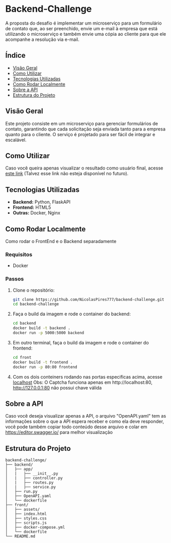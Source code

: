 # Backend-Challenge

A proposta do desafio é implementar um microserviço para um formulário de contato que, ao ser preenchido, envie um e-mail à empresa que está utilizando o microserviço e também envie uma cópia ao cliente para que ele acompanhe a resolução via e-mail.

## Índice

- [Visão Geral](#visão-geral)
- [Como Utilizar](#como-utilizar)
- [Tecnologias Utilizadas](#tecnologias-utilizadas)
- [Como Rodar Localmente](#como-rodar-localmente)
- [Sobre a API](#sobre-a-api)
- [Estrutura do Projeto](#estrutura-do-projeto)

## Visão Geral

Este projeto consiste em um microserviço para gerenciar formulários de contato, garantindo que cada solicitação seja enviada tanto para a empresa quanto para o cliente. O serviço é projetado para ser fácil de integrar e escalável.

## Como Utilizar

Caso você queira apenas visualizar o resultado como usuário final, acesse [este link](http://18.231.160.177) (Talvez esse link não esteja disponível no futuro).

## Tecnologias Utilizadas

- **Backend:** Python, FlaskAPI
- **Frontend:** HTML5
- **Outras:** Docker, Nginx

## Como Rodar Localmente

Como rodar o FrontEnd e o Backend separadamente

### Requisitos

- Docker

### Passos

1. Clone o repositório:
    ```sh
    git clone https://github.com/NicolasPires777/backend-challenge.git
    cd backend-challenge
    ```

2. Faça o build da imagem e rode o container do backend:
    ```sh
    cd backend
    docker build -t backend .
    docker run -p 5000:5000 backend
    ```

3. Em outro terminal, faça o build da imagem e rode o container do frontend:
    ```sh
    cd front
    docker build -t frontend .
    docker run -p 80:80 frontend
    ```

4. Com os dois conteiners rodando nas portas especificas acima, acesse [localhost](http://localhost:80)
   Obs: O Captcha funciona apenas em http://localhost:80, http://127.0.0.1:80 não possui chave válida

## Sobre a API

Caso você deseja visualizar apenas a API, o arquivo "OpenAPI.yaml" tem as informações sobre o que a API espera receber e como ela deve responder, você pode também copiar todo conteúdo desse arquivo e colar em https://editor.swagger.io/ para melhor visualização

## Estrutura do Projeto

```plaintext
backend-challenge/
├── backend/
│   ├── app/
│   |   ├── __init__.py
│   |   ├── controller.py
│   |   ├── routes.py
│   |   ├── service.py
│   ├── run.py
│   ├── OpenAPI.yaml
│   └── dockerfile
├── front/
│   ├── assets/
│   ├── index.html
│   ├── styles.css
│   ├── scripts.js
│   ├── docker-compose.yml
│   └── dockerfile
└── README.md


